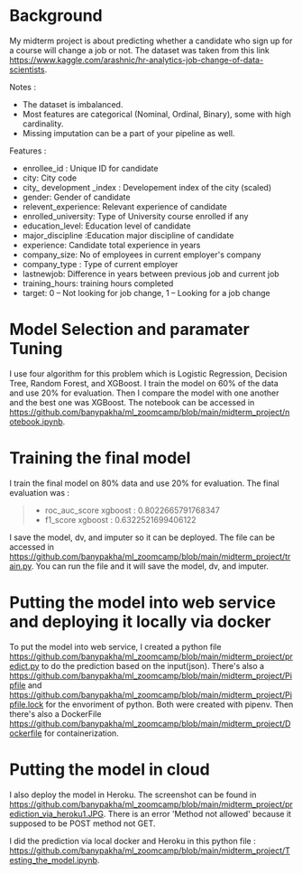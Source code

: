 # Background
My midterm project is about predicting whether a candidate who sign up for a course will change a job or not. The dataset was taken from this link https://www.kaggle.com/arashnic/hr-analytics-job-change-of-data-scientists.

Notes : 
- The dataset is imbalanced.
- Most features are categorical (Nominal, Ordinal, Binary), some with high cardinality.
- Missing imputation can be a part of your pipeline as well.

Features : 
  - enrollee_id : Unique ID for candidate
  - city: City code
  - city_ development _index : Developement index of the city (scaled)
  - gender: Gender of candidate
  - relevent_experience: Relevant experience of candidate
  - enrolled_university: Type of University course enrolled if any
  - education_level: Education level of candidate
  - major_discipline :Education major discipline of candidate
  - experience: Candidate total experience in years
  - company_size: No of employees in current employer's company
  - company_type : Type of current employer
  - lastnewjob: Difference in years between previous job and current job
  - training_hours: training hours completed
  - target: 0 – Not looking for job change, 1 – Looking for a job change

# Model Selection and paramater Tuning
I use four algorithm for this problem which is Logistic Regression, Decision Tree, Random Forest, and XGBoost. I train the model on 60% of the data and use 20% for evaluation. Then I compare the model with one another and the best one was XGBoost. The notebook can be accessed in https://github.com/banypakha/ml_zoomcamp/blob/main/midterm_project/notebook.ipynb. 

# Training the final model 
I train the final model on 80% data and use 20% for evaluation. The final evaluation was : 
>- roc_auc_score xgboost :  0.8022665791768347
>- f1_score xgboost :  0.6322521699406122

I save the model, dv, and imputer so it can be deployed. The file can be accessed in https://github.com/banypakha/ml_zoomcamp/blob/main/midterm_project/train.py. You can run the file and it will save the model, dv, and imputer.

# Putting the model into web service and deploying it locally via docker
To put the model into web service, I created a python file https://github.com/banypakha/ml_zoomcamp/blob/main/midterm_project/predict.py to do the prediction based on the input(json). There's also a https://github.com/banypakha/ml_zoomcamp/blob/main/midterm_project/Pipfile and https://github.com/banypakha/ml_zoomcamp/blob/main/midterm_project/Pipfile.lock for the envoriment of python. Both were created with pipenv. Then there's also a DockerFile https://github.com/banypakha/ml_zoomcamp/blob/main/midterm_project/Dockerfile for containerization. 

# Putting the model in cloud
I also deploy the model in Heroku. The screenshot can be found in https://github.com/banypakha/ml_zoomcamp/blob/main/midterm_project/prediction_via_heroku1.JPG. There is an error 'Method not allowed' because it supposed to be POST method not GET.

I did the prediction via local docker and Heroku in this python file : https://github.com/banypakha/ml_zoomcamp/blob/main/midterm_project/Testing_the_model.ipynb. 

